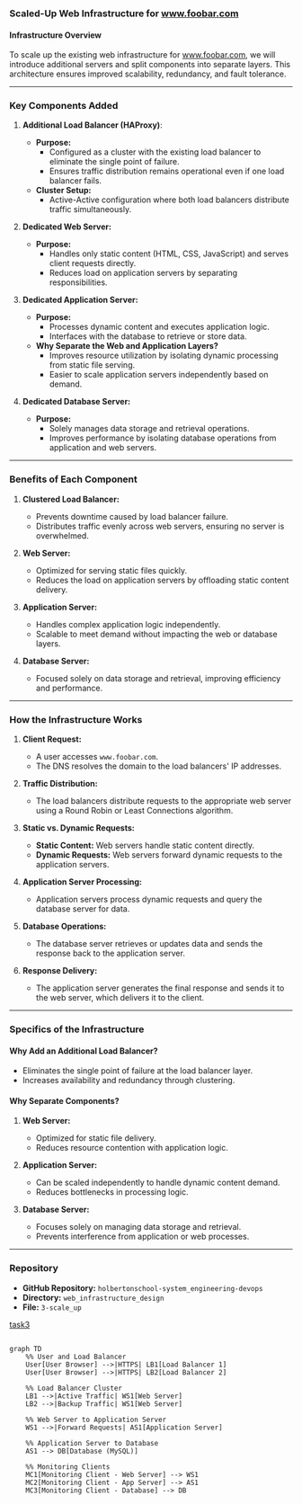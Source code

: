 ### Scaled-Up Web Infrastructure for www.foobar.com

#### Infrastructure Overview
To scale up the existing web infrastructure for www.foobar.com, we will introduce additional servers and split components into separate layers. This architecture ensures improved scalability, redundancy, and fault tolerance.

---

### Key Components Added

1. **Additional Load Balancer (HAProxy)**:
   - **Purpose:**
     - Configured as a cluster with the existing load balancer to eliminate the single point of failure.
     - Ensures traffic distribution remains operational even if one load balancer fails.
   - **Cluster Setup:**
     - Active-Active configuration where both load balancers distribute traffic simultaneously.

2. **Dedicated Web Server:**
   - **Purpose:**
     - Handles only static content (HTML, CSS, JavaScript) and serves client requests directly.
     - Reduces load on application servers by separating responsibilities.

3. **Dedicated Application Server:**
   - **Purpose:**
     - Processes dynamic content and executes application logic.
     - Interfaces with the database to retrieve or store data.
   - **Why Separate the Web and Application Layers?**
     - Improves resource utilization by isolating dynamic processing from static file serving.
     - Easier to scale application servers independently based on demand.

4. **Dedicated Database Server:**
   - **Purpose:**
     - Solely manages data storage and retrieval operations.
     - Improves performance by isolating database operations from application and web servers.

---

### Benefits of Each Component

1. **Clustered Load Balancer:**
   - Prevents downtime caused by load balancer failure.
   - Distributes traffic evenly across web servers, ensuring no server is overwhelmed.

2. **Web Server:**
   - Optimized for serving static files quickly.
   - Reduces the load on application servers by offloading static content delivery.

3. **Application Server:**
   - Handles complex application logic independently.
   - Scalable to meet demand without impacting the web or database layers.

4. **Database Server:**
   - Focused solely on data storage and retrieval, improving efficiency and performance.

---

### How the Infrastructure Works
1. **Client Request:**
   - A user accesses `www.foobar.com`.
   - The DNS resolves the domain to the load balancers' IP addresses.

2. **Traffic Distribution:**
   - The load balancers distribute requests to the appropriate web server using a Round Robin or Least Connections algorithm.

3. **Static vs. Dynamic Requests:**
   - **Static Content:** Web servers handle static content directly.
   - **Dynamic Requests:** Web servers forward dynamic requests to the application servers.

4. **Application Server Processing:**
   - Application servers process dynamic requests and query the database server for data.

5. **Database Operations:**
   - The database server retrieves or updates data and sends the response back to the application server.

6. **Response Delivery:**
   - The application server generates the final response and sends it to the web server, which delivers it to the client.

---

### Specifics of the Infrastructure

#### Why Add an Additional Load Balancer?
- Eliminates the single point of failure at the load balancer layer.
- Increases availability and redundancy through clustering.

#### Why Separate Components?
1. **Web Server:**
   - Optimized for static file delivery.
   - Reduces resource contention with application logic.

2. **Application Server:**
   - Can be scaled independently to handle dynamic content demand.
   - Reduces bottlenecks in processing logic.

3. **Database Server:**
   - Focuses solely on managing data storage and retrieval.
   - Prevents interference from application or web processes.

---

### Repository
- **GitHub Repository:** `holbertonschool-system_engineering-devops`
- **Directory:** `web_infrastructure_design`
- **File:** `3-scale_up`

[task3](task3.mmd)

```mermaid

graph TD
    %% User and Load Balancer
    User[User Browser] -->|HTTPS| LB1[Load Balancer 1]
    User[User Browser] -->|HTTPS| LB2[Load Balancer 2]

    %% Load Balancer Cluster
    LB1 -->|Active Traffic| WS1[Web Server]
    LB2 -->|Backup Traffic| WS1[Web Server]

    %% Web Server to Application Server
    WS1 -->|Forward Requests| AS1[Application Server]

    %% Application Server to Database
    AS1 --> DB[Database (MySQL)]

    %% Monitoring Clients
    MC1[Monitoring Client - Web Server] --> WS1
    MC2[Monitoring Client - App Server] --> AS1
    MC3[Monitoring Client - Database] --> DB

```
